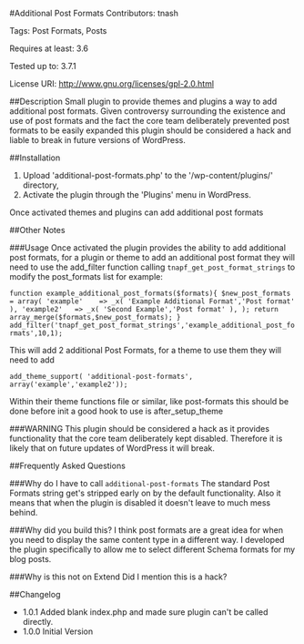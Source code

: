 #Additional Post Formats
Contributors: tnash

Tags: Post Formats, Posts

Requires at least: 3.6

Tested up to: 3.7.1

License URI: http://www.gnu.org/licenses/gpl-2.0.html


##Description
Small plugin to provide themes and plugins a way to add additional post formats. Given controversy surrounding the existence and use of post formats and the fact the core team deliberately prevented post formats to be easily expanded this plugin should be considered a hack and liable to break in future versions of WordPress.


##Installation

1. Upload 'additional-post-formats.php' to the '/wp-content/plugins/' directory,
2. Activate the plugin through the 'Plugins' menu in WordPress.

Once activated themes and plugins can add additional post formats

##Other Notes

###Usage
Once activated the plugin provides the ability to add additional post formats, for a plugin or theme to add an additional post format they will need to use the add_filter function calling `tnapf_get_post_format_strings` to modify the post_formats list for example:

`function example_additional_post_formats($formats){
	$new_post_formats = array(
			'example'    => _x( 'Example Additional Format','Post format' ),
			'example2'   => _x( 'Second Example','Post format' ),
			);
	return array_merge($formats,$new_post_formats);
}
add_filter('tnapf_get_post_format_strings','example_additional_post_formats',10,1);`

This will add 2 additional Post Formats, for a theme to use them they will need to add 

`add_theme_support( 'additional-post-formats', array('example','example2'));`

Within their theme functions file or similar, like post-formats this should be done before init a good hook to use is after_setup_theme

###WARNING
This plugin should be considered a hack as it provides functionality that the core team deliberately kept disabled. Therefore it is likely that on future updates of WordPress it will break.

##Frequently Asked Questions

###Why do I have to call `additional-post-formats`
The standard Post Formats string get's stripped early on by the default functionality. Also it means that when the plugin is disabled it doesn't leave to much mess behind.

###Why did you build this?
I think post formats are a great idea for when you need to display the same content type in a different way. I developed the plugin specifically to allow me to select different Schema formats for my blog posts.

###Why is this not on Extend
Did I mention this is a hack?

##Changelog
- 1.0.1 Added blank index.php and made sure plugin can't be called directly.
- 1.0.0 Initial Version
